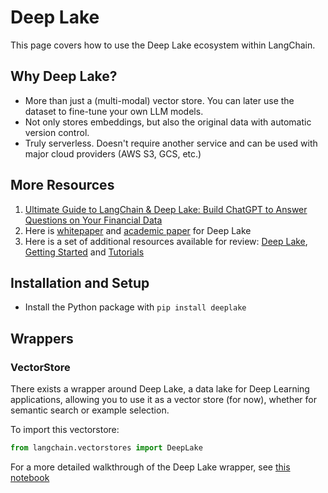 # Deep Lake
This page covers how to use the Deep Lake ecosystem within LangChain.

## Why Deep Lake?
- More than just a (multi-modal) vector store. You can later use the dataset to fine-tune your own LLM models.
- Not only stores embeddings, but also the original data with automatic version control.
- Truly serverless. Doesn't require another service and can be used with major cloud providers (AWS S3, GCS, etc.)

## More Resources
1. [Ultimate Guide to LangChain & Deep Lake: Build ChatGPT to Answer Questions on Your Financial Data](https://www.activeloop.ai/resources/ultimate-guide-to-lang-chain-deep-lake-build-chat-gpt-to-answer-questions-on-your-financial-data/)
1. Here is [whitepaper](https://www.deeplake.ai/whitepaper) and [academic paper](https://arxiv.org/pdf/2209.10785.pdf) for Deep Lake
2. Here is a set of additional resources available for review: [Deep Lake](https://github.com/activeloopai/deeplake), [Getting Started](https://docs.activeloop.ai/getting-started) and [Tutorials](https://docs.activeloop.ai/hub-tutorials)

## Installation and Setup
- Install the Python package with `pip install deeplake`

## Wrappers

### VectorStore

There exists a wrapper around Deep Lake, a data lake for Deep Learning applications, allowing you to use it as a vector store (for now), whether for semantic search or example selection.

To import this vectorstore:
```python
from langchain.vectorstores import DeepLake
```


For a more detailed walkthrough of the Deep Lake wrapper, see [this notebook](../modules/indexes/vectorstores/examples/deeplake.ipynb)
